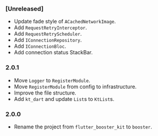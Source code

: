 ### [Unreleased]
- Update fade style of `ACachedNetworkImage`.
- Add `RequestRetryInterceptor`.
- Add `RequestRetryScheduler`.
- Add `IConnectionRepository`.
- Add `IConnectionBloc`.
- Add connection status StackBar.

### 2.0.1
- Move `Logger` to `RegisterModule`.
- Move `RegisterModule` from config to infrastructure.
- Improve the file structure.
- Add `kt_dart` and update `List`s to `KtList`s.

### 2.0.0
- Rename the project from `flutter_booster_kit` to `booster`.
